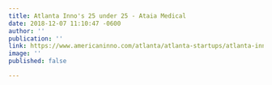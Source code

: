 ```yaml
---
title: Atlanta Inno's 25 under 25 - Ataia Medical
date: 2018-12-07 11:10:47 -0600
author: ''
publication: ''
link: https://www.americaninno.com/atlanta/atlanta-startups/atlanta-innos-25-under-25/?utm_campaign=Monthly%20Newsletters&utm_source=hs_email&utm_medium=email&utm_content=2&_hsenc=p2ANqtz-_PhcnscrsK_6-7MeoB9lesR9jI-qNOB7CCF5Bye6aDpJwzTUg3uqgi6RuTuF_xiN9468aY6fA_oHxibxikTwPU_Z_tkklqdmdaTwuHMcTzIS5RWFE&_hsmi=2
image: ''
published: false

---
```

